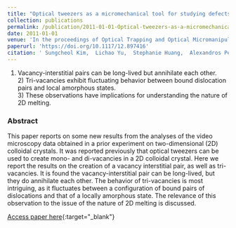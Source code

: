 ```yaml
---
title: "Optical tweezers as a micromechanical tool for studying defects in 2D colloidal crystals"
collection: publications
permalink: /publication/2011-01-01-Optical-tweezers-as-a-micromechanical-tool-for-studying-defects-in-2D-colloidal-crystals
date: 2011-01-01
venue: 'In the proceedings of Optical Trapping and Optical Micromanipulation VIII'
paperurl: 'https://doi.org/10.1117/12.897416'
citation: ' Sungcheol Kim,  Lichao Yu,  Stephanie Huang,  Alexandros Pertsinidis,  Xinsheng Ling, &quot;Optical tweezers as a micromechanical tool for studying defects in 2D colloidal crystals.&quot; In the proceedings of Optical Trapping and Optical Micromanipulation VIII, 2011.'
---
```

1) Vacancy-interstitial pairs can be long-lived but annihilate each other. <br> 2) Tri-vacancies exhibit fluctuating behavior between bound dislocation pairs and local amorphous states. <br> 3) These observations have implications for understanding the nature of 2D melting.<br>

### Abstract

This paper reports on some new results from the analyses of the video microscopy data obtained in a prior experiment on two-dimensional (2D) colloidal crystals. It was reported previously that optical tweezers can be used to create mono- and di-vacancies in a 2D colloidal crystal. Here we report the results on the creation of a vacancy interstitial pair, as well as tri-vacancies. It is found the vacancy-interstitial pair can be long-lived, but they do annihilate each other. The behavior of tri-vacancies is most intriguing, as it fluctuates between a configuration of bound pairs of dislocations and that of a locally amorphous state. The relevance of this observation to the issue of the nature of 2D melting is discussed.

[Access paper here](https://doi.org/10.1117/12.897416){:target="_blank"}
